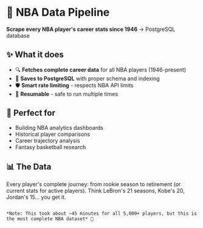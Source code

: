# 🏀 NBA Data Pipeline

**Scrape every NBA player's career stats since 1946** → PostgreSQL database

## ✨ What it does

- 🔍 **Fetches complete career data** for all NBA players (1946-present)
- 💾 **Saves to PostgreSQL** with proper schema and indexing
- 🛡️ **Smart rate limiting** - respects NBA API limits
- 🔄 **Resumable** - safe to run multiple times

## 🎯 Perfect for

- Building NBA analytics dashboards
- Historical player comparisons  
- Career trajectory analysis
- Fantasy basketball research

## 📊 The Data

Every player's complete journey: from rookie season to retirement (or current stats for active players). Think LeBron's 21 seasons, Kobe's 20, Jordan's 15... you get it.

```

*Note: This took about ~45 minutes for all 5,000+ players, but this is the most complete NBA dataset* 🚀